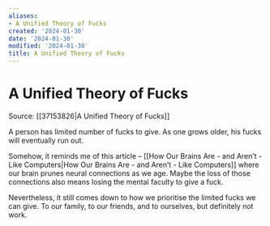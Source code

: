 ```yaml
---
aliases:
- A Unified Theory of Fucks
created: '2024-01-30'
date: '2024-01-30'
modified: '2024-01-30'
title: A Unified Theory of Fucks
---
```


# A Unified Theory of Fucks

Source: [[37153826|A Unified Theory of Fucks]]

A person has limited number of fucks to give. As one grows older, his fucks will eventually run out.

Somehow, it reminds me of this article – [[How Our Brains Are - and Aren’t - Like Computers|How Our Brains Are - and Aren’t - Like Computers]] where our brain prunes neural connections as we age. Maybe the loss of those connections also means losing the mental faculty to give a fuck.

Nevertheless, it still comes down to how we prioritise the limited fucks we can give. To our family, to our friends, and to ourselves, but definitely not work.